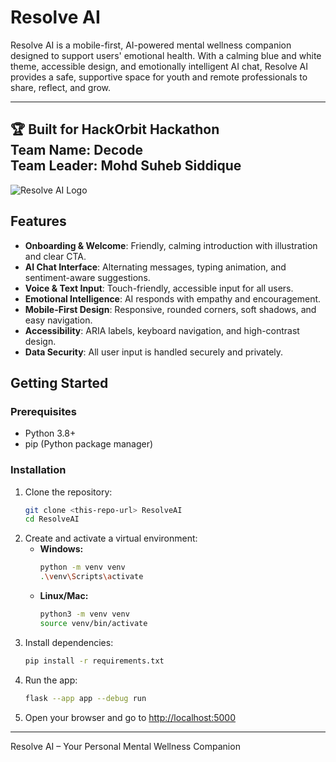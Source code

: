 # Resolve AI

Resolve AI is a mobile-first, AI-powered mental wellness companion designed to support users' emotional health. With a calming blue and white theme, accessible design, and emotionally intelligent AI chat, Resolve AI provides a safe, supportive space for youth and remote professionals to share, reflect, and grow.

---
**🏆 Built for HackOrbit Hackathon**  
**Team Name:** Decode  
**Team Leader:** Mohd Suheb Siddique
---

![Resolve AI Logo](static/img/resolveai-logo.png)

## Features
- **Onboarding & Welcome**: Friendly, calming introduction with illustration and clear CTA.
- **AI Chat Interface**: Alternating messages, typing animation, and sentiment-aware suggestions.
- **Voice & Text Input**: Touch-friendly, accessible input for all users.
- **Emotional Intelligence**: AI responds with empathy and encouragement.
- **Mobile-First Design**: Responsive, rounded corners, soft shadows, and easy navigation.
- **Accessibility**: ARIA labels, keyboard navigation, and high-contrast design.
- **Data Security**: All user input is handled securely and privately.

## Getting Started

### Prerequisites
- Python 3.8+
- pip (Python package manager)

### Installation
1. Clone the repository:
   ```bash
   git clone <this-repo-url> ResolveAI
   cd ResolveAI
   ```
2. Create and activate a virtual environment:
   - **Windows:**
     ```bash
     python -m venv venv
     .\venv\Scripts\activate
     ```
   - **Linux/Mac:**
     ```bash
     python3 -m venv venv
     source venv/bin/activate
     ```
3. Install dependencies:
   ```bash
   pip install -r requirements.txt
   ```
4. Run the app:
   ```bash
   flask --app app --debug run
   ```
5. Open your browser and go to [http://localhost:5000](http://localhost:5000)


---
Resolve AI – Your Personal Mental Wellness Companion


